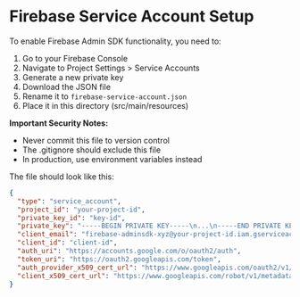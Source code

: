 # Firebase Service Account Setup

To enable Firebase Admin SDK functionality, you need to:

1. Go to your Firebase Console
2. Navigate to Project Settings > Service Accounts
3. Generate a new private key
4. Download the JSON file
5. Rename it to `firebase-service-account.json`
6. Place it in this directory (src/main/resources)

**Important Security Notes:**
- Never commit this file to version control
- The .gitignore should exclude this file
- In production, use environment variables instead

The file should look like this:
```json
{
  "type": "service_account",
  "project_id": "your-project-id",
  "private_key_id": "key-id",
  "private_key": "-----BEGIN PRIVATE KEY-----\n...\n-----END PRIVATE KEY-----\n",
  "client_email": "firebase-adminsdk-xyz@your-project-id.iam.gserviceaccount.com",
  "client_id": "client-id",
  "auth_uri": "https://accounts.google.com/o/oauth2/auth",
  "token_uri": "https://oauth2.googleapis.com/token",
  "auth_provider_x509_cert_url": "https://www.googleapis.com/oauth2/v1/certs",
  "client_x509_cert_url": "https://www.googleapis.com/robot/v1/metadata/x509/..."
}
```